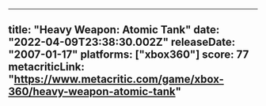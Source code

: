 
---
title: "Heavy Weapon: Atomic Tank"
date: "2022-04-09T23:38:30.002Z"
releaseDate: "2007-01-17"
platforms: ["xbox360"]
score: 77
metacriticLink: "https://www.metacritic.com/game/xbox-360/heavy-weapon-atomic-tank"
---
